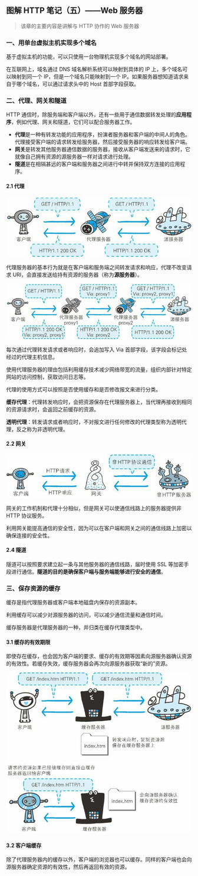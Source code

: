 ## 图解 HTTP 笔记（五）——Web 服务器

> 该章的主要内容是讲解与 HTTP 协作的 Web 服务器

### 一、用单台虚拟主机实现多个域名

基于虚拟主机的功能，可以只使用一台物理机实现多个域名的网站部署。

在互联网上，域名通过 DNS 域名解析系统可以映射到具体的 IP 上，多个域名可以映射到同一个 IP，但是一个域名只能映射到一个 IP。如果服务器想知道请求来自于哪个域名，可以通过请求头中的 Host 首部字段获取。

### 二、代理、网关和隧道

HTTP 通信时，除服务端和客户端以外，还有一些用于通信数据转发处理的**应用程序**，例如代理、网关和隧道，它们可以配合服务器工作。

* **代理**是一种有转发功能的应用程序，扮演者服务器和客户端的中间人的角色。代理接受客户端的请求转发给服务器，然后接受服务器的响应转发给客户端。
* **网关**是转发其他服务器通信数据的服务器，接收从客户端发送来的请求时，它就像自己拥有资源的源服务器一样对请求进行处理。
* **隧道**是在相隔甚远的客户端和服务器之间进行中转并保持双方连接的应用程序。

#### 2.1 代理

![webproxy](./pics/webproxy.png)

代理服务器的基本行为就是在客户端和服务端之间转发请求和响应，代理不改变请求 URI，会直接发送给持有资源的服务器（称为**源服务器**）。

![multihttpproxy](./pics/multihttpproxy.png)

每次通过代理转发请求或者响应时，会追加写入 Via 首部字段，该字段会标记处经过的代理主机信息。

使用代理服务器的理由包括利用缓存技术减少网络带宽的流量，组织内部针对特定网站的访问控制，获取访问日志等。

代理的使用方式可以按照是否使用缓存和是否修改报文来进行分类。

**缓存代理**：代理转发响应时，会把资源保存在代理服务器上，当代理再接收到相同的资源请求时，会返回之前缓存的资源。

**透明代理**：转发请求或者响应时，不对报文进行任何修改的代理类型称为透明代理，反之称为非透明代理。

#### 2.2 网关

![httpgateway](./pics/httpgateway.png)

网关的工作机制和代理十分相似，但是网关可以使通信线路上的服务器提供非 HTTP 协议服务。

利用网关能提高通信的安全性，因为可以在客户端和网关之间的通信线路上加密以确保连接的安全性。

#### 2.4 隧道

隧道可以按照要求建立起一条与其他服务器的通信线路，届时使用 SSL 等加密手段进行通信。**隧道的目的是确保客户端与服务端能够进行安全的通信**。

### 三、保存资源的缓存

缓存是指代理服务器或客户端本地磁盘内保存的资源副本。

利用缓存可以减少对源服务器的访问，可以减少通信流量和通信时间。

缓存服务器是代理服务器的一种，并归类在缓存代理类型中。

#### 3.1 缓存的有效期限

即使存在缓存，也会因为客户端的要求、缓存的有效期等因素向源服务器确认资源的有效性。若缓存失效，缓存服务器会再次向源服务器获取“新的”资源。

![httpcache](./pics/httpcache.png)

#### 3.2 客户端缓存

除了代理服务器内的缓存以外，客户端的浏览器也可以缓存。同样的客户端也会向源服务器确定资源的有效性，然后再返回有效的资源。

